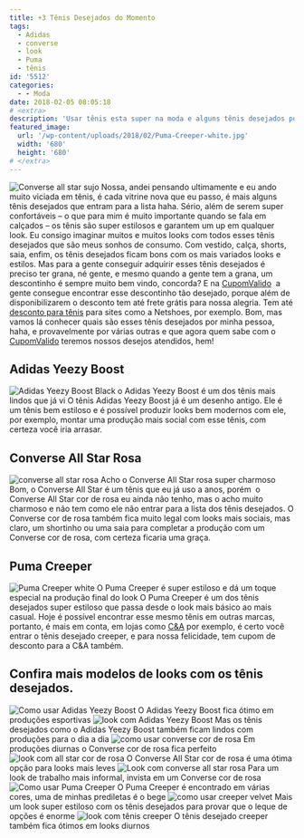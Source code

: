 ```yaml
---
title: +3 Tênis Desejados do Momento
tags:
  - Adidas
  - converse
  - look
  - Puma
  - tênis
id: '5512'
categories:
  - - Moda
date: 2018-02-05 08:05:18
# <extra>
description: 'Usar tênis esta super na moda e alguns tênis desejados podem montar looks incríveis. Confira os tênis desejados do momento.'
featured_image: 
  url: '/wp-content/uploads/2018/02/Puma-Creeper-white.jpg'
  width: '680'
  height: '680'
# </extra>
---
```


![Converse all star sujo](/wp-content/uploads/2018/02/converse-all-star-sujo.jpg) Nossa, andei pensando ultimamente e eu ando muito viciada em tênis, é cada vitrine nova que eu passo, é mais alguns tênis desejados que entram para a lista haha. Sério, além de serem super confortáveis – o que para mim é muito importante quando se fala em calçados – os tênis são super estilosos e garantem um up em qualquer look. Eu consigo imaginar muitos e muitos looks com todos esses tênis desejados que são meus sonhos de consumo. Com vestido, calça, shorts, saia, enfim, os tênis desejados ficam bons com os mais variados looks e estilos. Mas para a gente conseguir adquirir esses tênis desejados é preciso ter grana, né gente, e mesmo quando a gente tem a grana, um descontinho é sempre muito bem vindo, concorda? E na [CupomValido](https://www.cupomvalido.com.br)  a gente consegue encontrar esse descontinho tão desejado, porque além de disponibilizarem o desconto tem até frete grátis para nossa alegria. Tem até [desconto para tênis](https://www.cupomvalido.com.br/desconto/netshoes/) para sites como a Netshoes, por exemplo. Bom, mas vamos lá conhecer quais são esses tênis desejados por minha pessoa, haha, e provavelmente por várias outras e que agora quem sabe com o [CupomValido](https://www.cupomvalido.com.br) teremos nossos desejos atendidos, hem!

## Adidas Yeezy Boost

![Adidas Yeezy Boost Black](/wp-content/uploads/2018/02/Adidas-Yeezy-Boost.jpg) o Adidas Yeezy Boost é um dos tênis mais lindos que já vi O tênis Adidas Yeezy Boost já é um desenho antigo. Ele é um tênis bem estiloso e é possível produzir looks bem modernos com ele, por exemplo, montar uma produção mais social com esse tênis, com certeza você iria arrasar.

## Converse All Star Rosa

![converse all star rosa](/wp-content/uploads/2018/02/converse-all-star-rosa.jpg) Acho o Converse All Star rosa super charmoso Bom, o Converse All Star é um tênis que eu já uso a anos, porém  o Converse All Star cor de rosa eu ainda não tenho, mas o acho muito charmoso e não tem como ele não entrar para a lista dos tênis desejados. O Converse cor de rosa também fica muito legal com looks mais sociais, mas claro, um shortinho ou uma saia para completar a produção com um Converse cor de rosa, com certeza ficaria uma graça.

## Puma Creeper

![Puma Creeper white](/wp-content/uploads/2018/02/Puma-Creeper-white.jpg) O Puma Creeper é super estiloso e dá um toque especial na produção final do look O Puma Creeper é um dos tênis desejados super estiloso que passa desde o look mais básico ao mais casual. Hoje é possível encontrar esse mesmo tênis em outras marcas, portanto, é mais em conta, em lojas como [C&A](https://www.cupomvalido.com.br/desconto/cea/) por exemplo, é certo você entrar o tênis desejado creeper, e para nossa felicidade, tem cupom de desconto para a C&A também.

## **Confira mais modelos de looks com os tênis desejados.**

![Como usar Adidas Yeezy Boost](/wp-content/uploads/2018/02/como-usar-Adidas-Yeezy-Boost.jpg) O Adidas Yeezy Boost fica ótimo em produções esportivas ![look com Adidas Yeezy Boost](/wp-content/uploads/2018/02/look-com-Adidas-Yeezy-Boost.jpg) Mas os tênis desejados como o Adidas Yeezy Boost também ficam lindos com produções para o dia a dia ![como usar converse cor de rosa](/wp-content/uploads/2018/02/como-usar-converse-cor-de-rosa.jpg) Em produções diurnas o Converse cor de rosa fica perfeito ![look com all star cor de rosa](/wp-content/uploads/2018/02/look-com-all-star-cor-de-rosa.jpg) O Converse All Star cor de rosa é uma ótima opção para looks mais leves ![Look com converse all star rosa](/wp-content/uploads/2018/02/como-usar-all-star-rosa.jpg) Para um look de trabalho mais informal, invista em um Converse cor de rosa ![Como usar Puma Creeper](/wp-content/uploads/2018/02/como-usar-Puma-Creeper-1.jpg) O Puma Creeper é encontrado em várias cores, uma de minhas prediletas é o bege ![como usar creeper velvet](/wp-content/uploads/2018/02/como-usar-creeper-velvet.jpg) Mais um look super estiloso com os tênis desejados para provar que o leque de opções é enorme ![look com tênis creeper](/wp-content/uploads/2018/02/look-com-tênis-creeper.jpg) O tênis desejado creeper também fica ótimos em looks diurnos
